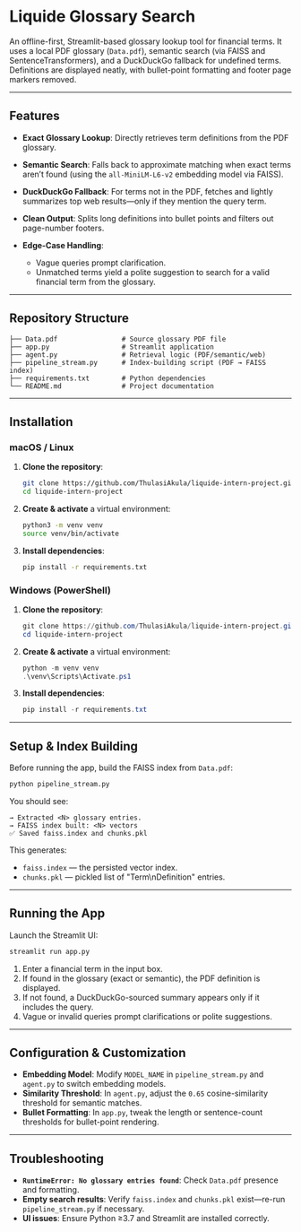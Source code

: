 # Liquide Glossary Search

An offline-first, Streamlit-based glossary lookup tool for financial terms. It uses a local PDF glossary (`Data.pdf`), semantic search (via FAISS and SentenceTransformers), and a DuckDuckGo fallback for undefined terms. Definitions are displayed neatly, with bullet-point formatting and footer page markers removed.

---

## Features

* **Exact Glossary Lookup**: Directly retrieves term definitions from the PDF glossary.
* **Semantic Search**: Falls back to approximate matching when exact terms aren’t found (using the `all-MiniLM-L6-v2` embedding model via FAISS).
* **DuckDuckGo Fallback**: For terms not in the PDF, fetches and lightly summarizes top web results—only if they mention the query term.
* **Clean Output**: Splits long definitions into bullet points and filters out page-number footers.
* **Edge-Case Handling**:

  * Vague queries prompt clarification.
  * Unmatched terms yield a polite suggestion to search for a valid financial term from the glossary.

---

## Repository Structure

```
├── Data.pdf                # Source glossary PDF file
├── app.py                  # Streamlit application
├── agent.py                # Retrieval logic (PDF/semantic/web)
├── pipeline_stream.py      # Index-building script (PDF → FAISS index)
├── requirements.txt        # Python dependencies
└── README.md               # Project documentation
```

---

## Installation

### macOS / Linux

1. **Clone the repository**:

   ```bash
   git clone https://github.com/ThulasiAkula/liquide-intern-project.git
   cd liquide-intern-project
   ```

2. **Create & activate** a virtual environment:

   ```bash
   python3 -m venv venv
   source venv/bin/activate
   ```

3. **Install dependencies**:

   ```bash
   pip install -r requirements.txt
   ```

### Windows (PowerShell)

1. **Clone the repository**:

   ```powershell
   git clone https://github.com/ThulasiAkula/liquide-intern-project.git
   cd liquide-intern-project
   ```

2. **Create & activate** a virtual environment:

   ```powershell
   python -m venv venv
   .\venv\Scripts\Activate.ps1
   ```

3. **Install dependencies**:

   ```powershell
   pip install -r requirements.txt
   ```

---

## Setup & Index Building

Before running the app, build the FAISS index from `Data.pdf`:

```bash
python pipeline_stream.py
```

You should see:

```
→ Extracted <N> glossary entries.
→ FAISS index built: <N> vectors
✅ Saved faiss.index and chunks.pkl
```

This generates:

* `faiss.index` — the persisted vector index.
* `chunks.pkl` — pickled list of "Term\nDefinition" entries.

---

## Running the App

Launch the Streamlit UI:

```bash
streamlit run app.py
```

1. Enter a financial term in the input box.
2. If found in the glossary (exact or semantic), the PDF definition is displayed.
3. If not found, a DuckDuckGo-sourced summary appears only if it includes the query.
4. Vague or invalid queries prompt clarifications or polite suggestions.

---

## Configuration & Customization

* **Embedding Model**: Modify `MODEL_NAME` in `pipeline_stream.py` and `agent.py` to switch embedding models.
* **Similarity Threshold**: In `agent.py`, adjust the `0.65` cosine-similarity threshold for semantic matches.
* **Bullet Formatting**: In `app.py`, tweak the length or sentence-count thresholds for bullet-point rendering.

---

## Troubleshooting

* **`RuntimeError: No glossary entries found`**: Check `Data.pdf` presence and formatting.
* **Empty search results**: Verify `faiss.index` and `chunks.pkl` exist—re-run `pipeline_stream.py` if necessary.
* **UI issues**: Ensure Python ≥3.7 and Streamlit are installed correctly.